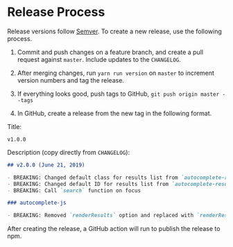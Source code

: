# Release Process

Release versions follow [Semver](https://semver.org/). To create a new release, use the following process.

1. Commit and push changes on a feature branch, and create a pull request against `master`. Include updates to the `CHANGELOG`.

2. After merging changes, run `yarn run version` on `master` to increment version numbers and tag the release.

3. If everything looks good, push tags to GitHub, `git push origin master --tags`

4. In GitHub, create a release from the new tag in the following format.

Title:

```
v1.0.0
```

Description (copy directly from `CHANGELOG`):

```md
## v2.0.0 (June 21, 2019)

- BREAKING: Changed default class for results list from `autocomplete-results` to `autocomplete-result-list`
- BREAKING: Changed default ID for results list from `autocomplete-results-{id}` to `autocomplete-result-list-{id}`
- BREAKING: Call `search` function on focus

### autocomplete-js

- BREAKING: Removed `renderResults` option and replaced with `renderResult`, which can be used to control rendering of a single result item. This function can return either a DOM element or an HTML string.
```

After creating the release, a GitHub action will run to publish the release to npm.
